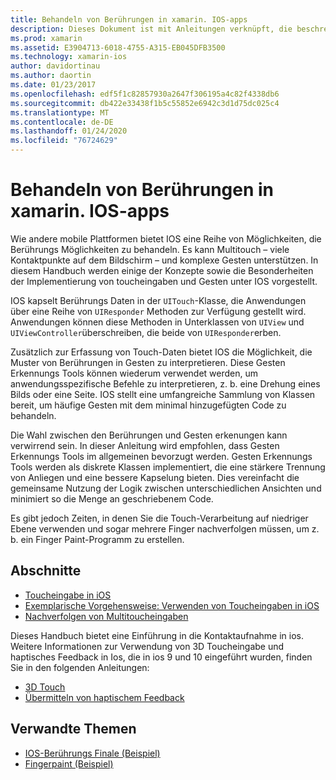 ```yaml
---
title: Behandeln von Berührungen in xamarin. IOS-apps
description: Dieses Dokument ist mit Anleitungen verknüpft, die beschreiben, wie Touch, Multitouch, Gesten und 3D-Touch in einer xamarin. IOS-App verwendet werden.
ms.prod: xamarin
ms.assetid: E3904713-6018-4755-A315-EB045DFB3500
ms.technology: xamarin-ios
author: davidortinau
ms.author: daortin
ms.date: 01/23/2017
ms.openlocfilehash: edf5f1c82857930a2647f306195a4c82f4338db6
ms.sourcegitcommit: db422e33438f1b5c55852e6942c3d1d75dc025c4
ms.translationtype: MT
ms.contentlocale: de-DE
ms.lasthandoff: 01/24/2020
ms.locfileid: "76724629"
---
```

# <a name="handling-touch-in-xamarinios-apps"></a>Behandeln von Berührungen in xamarin. IOS-apps

Wie andere mobile Plattformen bietet IOS eine Reihe von Möglichkeiten, die Berührungs Möglichkeiten zu behandeln. Es kann Multitouch – viele Kontaktpunkte auf dem Bildschirm – und komplexe Gesten unterstützen. In diesem Handbuch werden einige der Konzepte sowie die Besonderheiten der Implementierung von toucheingaben und Gesten unter IOS vorgestellt.

IOS kapselt Berührungs Daten in der `UITouch`-Klasse, die Anwendungen über eine Reihe von `UIResponder` Methoden zur Verfügung gestellt wird. Anwendungen können diese Methoden in Unterklassen von `UIView` und `UIViewController`überschreiben, die beide von `UIResponder`erben.

Zusätzlich zur Erfassung von Touch-Daten bietet IOS die Möglichkeit, die Muster von Berührungen in Gesten zu interpretieren. Diese Gesten Erkennungs Tools können wiederum verwendet werden, um anwendungsspezifische Befehle zu interpretieren, z. b. eine Drehung eines Bilds oder eine Seite. IOS stellt eine umfangreiche Sammlung von Klassen bereit, um häufige Gesten mit dem minimal hinzugefügten Code zu behandeln.

Die Wahl zwischen den Berührungen und Gesten erkenungen kann verwirrend sein. In dieser Anleitung wird empfohlen, dass Gesten Erkennungs Tools im allgemeinen bevorzugt werden. Gesten Erkennungs Tools werden als diskrete Klassen implementiert, die eine stärkere Trennung von Anliegen und eine bessere Kapselung bieten. Dies vereinfacht die gemeinsame Nutzung der Logik zwischen unterschiedlichen Ansichten und minimiert so die Menge an geschriebenem Code.

Es gibt jedoch Zeiten, in denen Sie die Touch-Verarbeitung auf niedriger Ebene verwenden und sogar mehrere Finger nachverfolgen müssen, um z. b. ein Finger Paint-Programm zu erstellen.

## <a name="sections"></a>Abschnitte

- [Toucheingabe in iOS](touch-in-ios.md)
- [Exemplarische Vorgehensweise: Verwenden von Toucheingaben in iOS](ios-touch-walkthrough.md)
- [Nachverfolgen von Multitoucheingaben](touch-tracking.md)

Dieses Handbuch bietet eine Einführung in die Kontaktaufnahme in ios. Weitere Informationen zur Verwendung von 3D Toucheingabe und haptisches Feedback in Ios, die in ios 9 und 10 eingeführt wurden, finden Sie in den folgenden Anleitungen:

- [3D Touch](~/ios/platform/3d-touch.md)
- [Übermitteln von haptischem Feedback](~/ios/user-interface/ios-ui/haptic-feedback.md)

## <a name="related-links"></a>Verwandte Themen

- [IOS-Berührungs Finale (Beispiel)](https://docs.microsoft.com/samples/xamarin/ios-samples/applicationfundamentals-touch-final)
- [Fingerpaint (Beispiel)](https://docs.microsoft.com/samples/xamarin/ios-samples/applicationfundamentals-fingerpaint)
